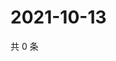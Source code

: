 # 2021-10-13

共 0 条

<!-- BEGIN WEIBO -->
<!-- 最后更新时间 Wed Oct 13 2021 10:00:36 GMT+0800 (China Standard Time) -->

<!-- END WEIBO -->
